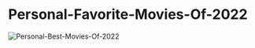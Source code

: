 # Personal-Favorite-Movies-Of-2022

![Personal-Best-Movies-Of-2022](https://user-images.githubusercontent.com/76667866/209454566-b71dd28d-b596-4458-8f22-10e7b703be70.jpeg)
